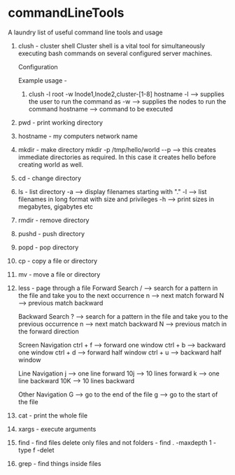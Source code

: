 # commandLineTools
A laundry list of useful command line tools and usage

1. clush - cluster shell
   Cluster shell is a vital tool for simultaneously executing bash commands on
   several configured server machines.

   Configuration


   Example usage -
   1. clush -l root -w lnode1,lnode2,cluster-[1-8] hostname
      -l --> supplies the user to run the command as
      -w --> supplies the nodes to run the command
      hostname --> command to be executed

1. pwd - print working directory

2. hostname - my computers network name

3. mkdir - make directory
   mkdir -p /tmp/hello/world
   --p --> this creates immediate directories as required. In this case it creates hello before creating world as well.

4. cd - change directory

5. ls - list directory
   -a --> display filenames starting with "."
   -l --> list filenames in long format with size and privileges
   -h --> print sizes in megabytes, gigabytes etc

6. rmdir - remove directory

7. pushd - push directory

8. popd - pop directory

9. cp - copy a file or directory

10. mv - move a file or directory

11. less - page through a file
    Forward Search
    / --> search for a pattern in the file and take you to the next occurrence
    n --> next match forward
    N --> previous match backward

    Backward Search
    ? --> search for a pattern in the file and take you to the previous occurrence
    n --> next match backward
    N --> previous match in the forward direction

    Screen Navigation
    ctrl + f --> forward one window
    ctrl + b --> backward one window
    ctrl + d --> forward half window
    ctrl + u --> backward half window

    Line Navigation
    j --> one line forward
    10j --> 10 lines forward
    k --> one line backward
    10K --> 10 lines backward

    Other Navigation
    G --> go to the end of the file
    g --> go to the start of the file


12. cat - print the whole file

13. xargs - execute arguments

14. find - find files
    delete only files and not folders - find . -maxdepth 1 -type f -delet

15. grep - find things inside files
